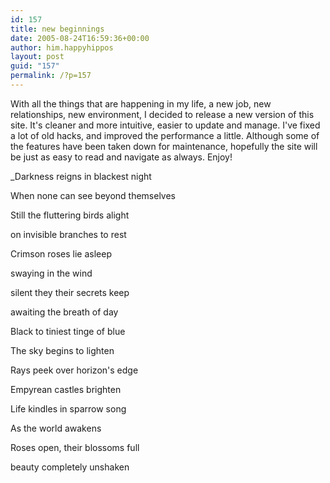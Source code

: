```yaml
---
id: 157
title: new beginnings
date: 2005-08-24T16:59:36+00:00
author: him.happyhippos
layout: post
guid: "157"
permalink: /?p=157
---
```

With all the things that are happening in my life, a new job, new relationships, new environment, I decided to release a new version of this site. It's cleaner and more intuitive, easier to update and manage. I've fixed a lot of old hacks, and improved the performance a little. Although some of the features have been taken down for maintenance, hopefully the site will be just as easy to read and navigate as always. Enjoy!

_Darkness reigns in blackest night
  
  
When none can see beyond themselves
  
  
Still the fluttering birds alight
  
  
on invisible branches to rest</p> 

Crimson roses lie asleep
  
  
swaying in the wind
  
  
silent they their secrets keep
  
  
awaiting the breath of day

Black to tiniest tinge of blue
  
  
The sky begins to lighten
  
  
Rays peek over horizon's edge
  
  
Empyrean castles brighten

Life kindles in sparrow song
  
  
As the world awakens
  
  
Roses open, their blossoms full
  
  
beauty completely unshaken</i>